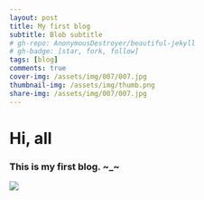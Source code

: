 ```yaml
---
layout: post
title: My first blog
subtitle: Blob subtitle
# gh-repo: AnonymousDestroyer/beautiful-jekyll
# gh-badge: [star, fork, follow]
tags: [blog]
comments: true
cover-img: /assets/img/007/007.jpg
thumbnail-img: /assets/img/thumb.png
share-img: /assets/img/007/007.jpg
---
```

# Hi, all
### This is my first blog. ~_~
![](https://raw.githubusercontent.com/AnonymousDestroyer/AnonymousDestroyer.github.io/master/assets/img/yujin_life.png)


